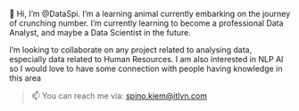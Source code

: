 👋 Hi, I’m @DataSpi.
I’m a learning animal currently embarking on the journey of crunching number. I’m currently learning to become a professional Data Analyst, and maybe a Data Scientist in the future. 

I’m looking to collaborate on any project related to analysing data, especially data related to Human Resources. I am also interested in NLP AI so I would love to have some connection with people having knowledge in this area

> 📫 You can reach me via: spino.kiem@itlvn.com

<!---
DataSpi/DataSpi is a ✨ special ✨ repository because its `README.md` (this file) appears on your GitHub profile.
You can click the Preview link to take a look at your changes.
--->
